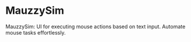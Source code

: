 # MauzzySim
MauzzySim: UI for executing mouse actions based on text input. Automate mouse tasks effortlessly.

